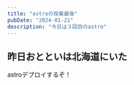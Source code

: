```yaml
---
title: "astroの授業最後"
pubDate: "2024-01-21"
description: "今日は３回目のastro"
---
```


## 昨日おとといは北海道にいた

astroデプロイするぞ！

